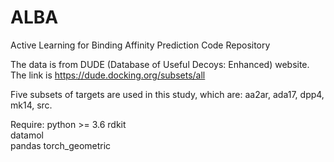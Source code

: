 # ALBA
Active Learning for Binding Affinity Prediction Code Repository

The data is from DUDE (Database of Useful Decoys: Enhanced) website. The link is https://dude.docking.org/subsets/all

Five subsets of targets are used in this study, which are: aa2ar, ada17, dpp4, mk14, src.

Require: 
python >= 3.6
rdkit   
datamol   
pandas
torch_geometric
